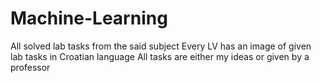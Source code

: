 # Machine-Learning
All solved lab tasks from the said subject
Every LV has an image of given lab tasks in Croatian language
All tasks are either my ideas or given by a professor
